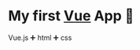# My first [Vue](https://vuejs.org) App :hibiscus:
Vue.js :heavy_plus_sign: html :heavy_plus_sign: css

